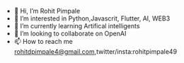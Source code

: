 - 👋 Hi, I’m Rohit Pimpale
- 👀 I’m interested in Python,Javascrit, Flutter, AI, WEB3
- 🌱 I’m currently learning Artifical intelligents
- 💞️ I’m looking to collaborate on OpenAI
- 📫 How to reach me rohitdpimpale4@gmail.com,twitter/insta:rohitpimpale49

<!---
Titanpimpale/Titanpimpale is a ✨ special ✨ repository because its `README.md` (this file) appears on your GitHub profile.
You can click the Preview link to take a look at your changes.
--->
